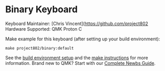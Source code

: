 Binary Keyboard
===

Keyboard Maintainer: [Chris Vincent](https://github.com/project802 
Hardware Supported: QMK Proton C  

Make example for this keyboard (after setting up your build environment):

    make project802/binary:default

See the [build environment setup](https://docs.qmk.fm/#/getting_started_build_tools) and the [make instructions](https://docs.qmk.fm/#/getting_started_make_guide) for more information. Brand new to QMK? Start with our [Complete Newbs Guide](https://docs.qmk.fm/#/newbs).
